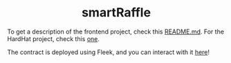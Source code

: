 <h1 align="center">smartRaffle</h1>

To get a description of the frontend project, check this [README.md](Frontend/README.md). For the HardHat project, check this [one](HardHat%20project/README.md).

The contract is deployed using Fleek, and you can interact with it [here](https://crimson-violet-6493.on.fleek.co/)!
